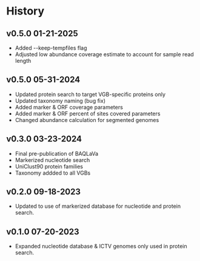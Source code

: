 
# History #

## v0.5.0 01-21-2025

* Added --keep-tempfiles flag
* Adjusted low abundance coverage estimate to account for sample read length

## v0.5.0 05-31-2024

* Updated protein search to target VGB-specific proteins only
* Updated taxonomy naming (bug fix)
* Added marker & ORF coverage parameters
* Added marker & ORF percent of sites covered parameters
* Changed abundance calculation for segmented genomes

## v0.3.0 03-23-2024

* Final pre-publication of BAQLaVa
* Markerized nucleotide search
* UniClust90 protein families
* Taxonomy addded to all VGBs

## v0.2.0 09-18-2023 ##

* Updated to use of markerized database for nucleotide and protein search.

## v0.1.0 07-20-2023 ##

* Expanded nucleotide database & ICTV genomes only used in protein search.
